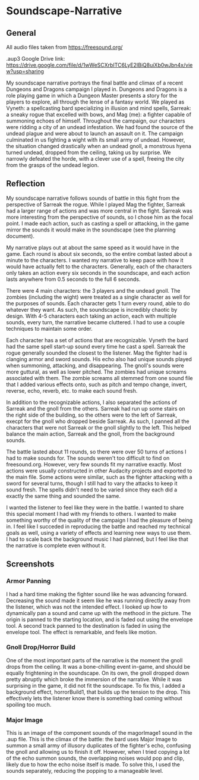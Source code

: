 # Soundscape-Narrative
## General

All audio files taken from https://freesound.org/

.aup3 Google Drive link: https://drive.google.com/file/d/1wWeSCXrbITC6LyE2IBiQ8uiXb0wJbn4x/view?usp=sharing

My soundscape narrative portrays the final battle and climax of a recent Dungeons and Dragons campaign I played in. Dungeons and Dragons is a role playing game in which a Dungeon Master presents a story for the players to explore, all through the lense of a fantasy world. We played as Vyneth: a spellcasting bard specializing in illusion and mind spells, Sarreak: a sneaky rogue that excelled with bows, and Mag (me): a fighter capable of summoning echoes of himself. Throughout the campaign, our characters were ridding a city of an undead infestation. We had found the source of the undead plague and were about to launch an assault on it. The campaign culminated in us fighting a wight with its small army of undead. However, the situation changed drastically when an undead gnoll, a monstrous hyena turned undead, dropped from the ceiling, taking us by surprise. We narrowly defeated the horde, with a clever use of a spell, freeing the city from the grasps of the undead 
legion.

## Reflection

My soundscape narrative follows sounds of battle in this fight from the perspective of Sarreak the rogue. While I played Mag the fighter, Sarreak had a larger range of actions and was more central in the fight. Sarreak was more interesting from the perspective of sounds, so I chose him as the focal point. I made each action, such as casting a spell or attacking, in the game mirror the sounds it would make in the soundscape (see the planning document). 

My narrative plays out at about the same speed as it would have in the game. Each round is about six seconds, so the entire combat lasted about a minute to the characters. I wanted my narrative to keep pace with how it would have actually felt to the characters. Generally, each of the characters only takes an action every six seconds in the soundscape, and each action lasts anywhere from 0.5 seconds to the full 6 seconds. 

There were 4 main characters: the 3 players and the undead gnoll. The zombies (including the wight) were treated as a single character as well for the purposes of sounds. Each character gets 1 turn every round, able to do whatever they want. As such, the soundscape is incredibly chaotic by design. With 4-5 characters each taking an action, each with multiple sounds, every turn, the narrative became cluttered. I had to use a couple techniques to maintain some order.

Each character has a set of actions that are recognizable. Vyneth the bard had the same spell start-up sound every time he cast a spell. Sarreak the rogue generally sounded the closest to the listener. Mag the fighter had is clanging armor and sword sounds. His echo also had unique sounds played when summoning, attacking, and disappearing. The gnoll's sounds were more guttural, as well as lower pitched. The zombies had unique screams associated with them. The zombie screams all stemmed from one sound file that I added various effects onto, such as pitch and tempo change, invert, reverse, echo, reverb, etc. to make each sound fresh.

In addition to the recognizable actions, I also separated the actions of Sarreak and the gnoll from the others. Sarreak had run up some stairs on the right side of the building, so the others were to the left of Sarreak, execpt for the gnoll who dropped beside Sarreak. As such, I panned all the characters that were not Sarreak or the gnoll slightly to the left. This helped balance the main action, Sarreak and the gnoll, from the background sounds.

The battle lasted about 11 rounds, so there were over 50 turns of actions I had to make sounds for. The sounds weren't too difficult to find on freesound.org. However, very few sounds fit my narrative exactly. Most actions were usually constructed in other Audacity projects and exported to the main file. Some actions were similar, such as the fighter attacking with a sword for several turns, though I still had to vary the attacks to keep it sound fresh. The spells didn't need to be varied since they each did a exactly the same thing and sounded the same. 

I wanted the listener to feel like they were in the battle. I wanted to share this special moment I had with my friends to others. I wanted to make something worthy of the quality of the campaign I had the pleasure of being in. I feel like I succeded in reproducing the battle and reached my technical goals as well, using a variety of effects and learning new ways to use them. I had to scale back the background music I had planned, but I feel like that the narrative is complete even without it.

## Screenshots

### Armor Panning

I had a hard time making the fighter sound like he was advancing forward. Decreasing the sound made it seem like he was running directly away from the listener, which was not the intended effect. I looked up how to dynamically pan a sound and came up with the methood in the picture. The origin is panned to the starting location, and is faded out using the envelope tool. A second track panned to the destination is faded in using the envelope tool. The effect is remarkable, and feels like motion. 

### Gnoll Drop/Horror Build

One of the most important parts of the narrative is the moment the gnoll drops from the ceiling. It was a bone-chilling event in-game, and should be equally frightening in the soundscape. On its own, the gnoll dropped down pretty abruptly which broke the immersion of the narrative. While it was surprising in the game, it did not fit the soundscape. To fix this, I added a background effect, horrorBuild1, that builds up the tension to the drop. This effectively lets the listener know there is something bad coming without spoiling too much.

### Major Image

This is an image of the component sounds of the magorImage1 sound in the .aup file. This is the climax of the battle: the bard uses Major Image to summon a small army of illusory duplicates of the fighter's echo, confusing the gnoll and allowing us to finish it off. However, when I tried copying a lot of the echo summon sounds, the overlapping noises would pop and clip, likely due to how the echo noise itself is made. To solve this, I used the sounds separately, reducing the popping to a manageable level.
